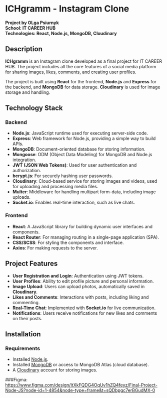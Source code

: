 # ICHgramm - Instagram Clone

**Project by OLga Psiurnyk**  
**School: IT CAREER HUB**  
**Technologies: React, Node.js, MongoDB, Cloudinary**

## Description

**ICHgramm** is an Instagram clone developed as a final project for IT CAREER HUB. The project includes all the core features of a social media platform for sharing images, likes, comments, and creating user profiles.

The project is built using **React** for the frontend, **Node.js** and **Express** for the backend, and **MongoDB** for data storage. **Cloudinary** is used for image storage and handling.

## Technology Stack

### Backend

- **Node.js**: JavaScript runtime used for executing server-side code.
- **Express**: Web framework for Node.js, providing a simple way to build APIs.
- **MongoDB**: Document-oriented database for storing information.
- **Mongoose**: ODM (Object Data Modeling) for MongoDB and Node.js integration.
- **JWT (JSON Web Tokens)**: Used for user authentication and authorization.
- **bcrypt.js**: For securely hashing user passwords.
- **Cloudinary**: Cloud-based service for storing images and videos, used for uploading and processing media files.
- **Multer**: Middleware for handling multipart form-data, including image uploads.
- **Socket.io**: Enables real-time interaction, such as live chats.

### Frontend

- **React**: A JavaScript library for building dynamic user interfaces and components.
- **React Router**: For managing routing in a single-page application (SPA).
- **CSS/SCSS**: For styling the components and interface.
- **Axios**: For making requests to the server.

## Project Features

- **User Registration and Login**: Authentication using JWT tokens.
- **User Profiles**: Ability to edit profile picture and personal information.
- **Image Upload**: Users can upload photos, automatically saved in **Cloudinary**.
- **Likes and Comments**: Interactions with posts, including liking and commenting.
- **Real-Time Chat**: Implemented with **Socket.io** for live communication.
- **Notifications**: Users receive notifications for new likes and comments on their posts.

## Installation

### Requirements

- Installed [Node.js](https://nodejs.org/).
- Installed [MongoDB](https://www.mongodb.com/) or access to MongoDB Atlas (cloud database).
- A [Cloudinary](https://cloudinary.com/) account for storing images.

###Figma:
https://www.figma.com/design/ItXkFQDG4OqUv1hZQ4feyz/Final-Project-Node-JS?node-id=1-4854&node-type=frame&t=sQDbpgc7erBGudMX-0
